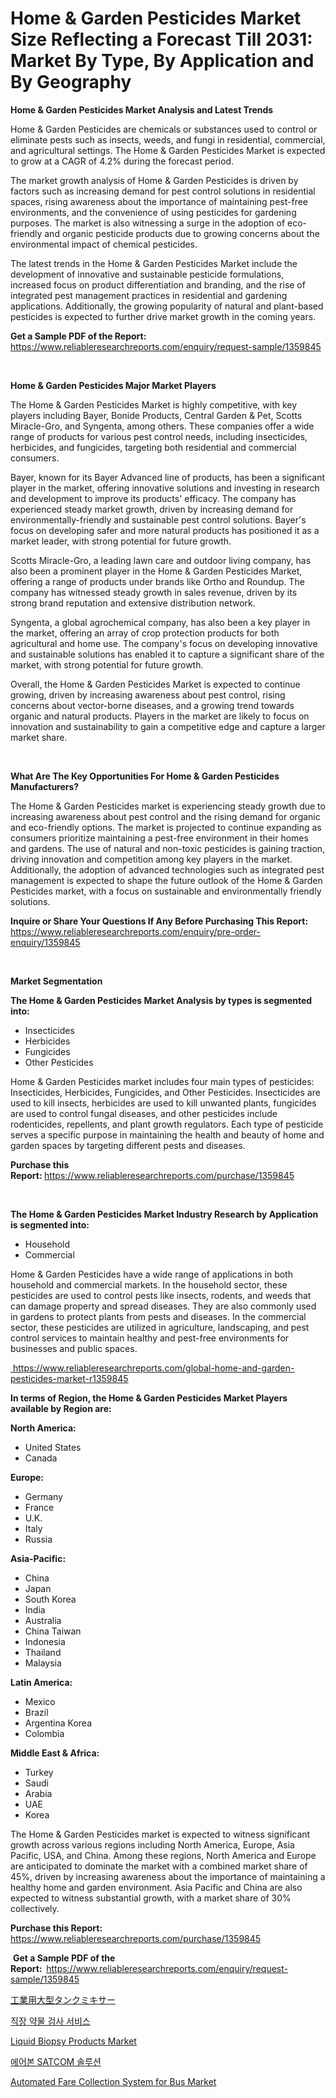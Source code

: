 <p><h1>Home & Garden Pesticides Market Size Reflecting a Forecast Till 2031: Market By Type, By Application and By Geography</h1></p><p><strong>Home & Garden Pesticides Market Analysis and Latest Trends</strong></p>
<p><p>Home & Garden Pesticides are chemicals or substances used to control or eliminate pests such as insects, weeds, and fungi in residential, commercial, and agricultural settings. The Home & Garden Pesticides Market is expected to grow at a CAGR of 4.2% during the forecast period.</p><p>The market growth analysis of Home & Garden Pesticides is driven by factors such as increasing demand for pest control solutions in residential spaces, rising awareness about the importance of maintaining pest-free environments, and the convenience of using pesticides for gardening purposes. The market is also witnessing a surge in the adoption of eco-friendly and organic pesticide products due to growing concerns about the environmental impact of chemical pesticides.</p><p>The latest trends in the Home & Garden Pesticides Market include the development of innovative and sustainable pesticide formulations, increased focus on product differentiation and branding, and the rise of integrated pest management practices in residential and gardening applications. Additionally, the growing popularity of natural and plant-based pesticides is expected to further drive market growth in the coming years.</p></p>
<p><strong>Get a Sample PDF of the Report:&nbsp;</strong> <a href="https://www.reliableresearchreports.com/enquiry/request-sample/1359845">https://www.reliableresearchreports.com/enquiry/request-sample/1359845</a></p>
<p>&nbsp;</p>
<p><strong>Home & Garden Pesticides Major Market Players</strong></p>
<p><p>The Home & Garden Pesticides Market is highly competitive, with key players including Bayer, Bonide Products, Central Garden & Pet, Scotts Miracle-Gro, and Syngenta, among others. These companies offer a wide range of products for various pest control needs, including insecticides, herbicides, and fungicides, targeting both residential and commercial consumers.</p><p>Bayer, known for its Bayer Advanced line of products, has been a significant player in the market, offering innovative solutions and investing in research and development to improve its products' efficacy. The company has experienced steady market growth, driven by increasing demand for environmentally-friendly and sustainable pest control solutions. Bayer's focus on developing safer and more natural products has positioned it as a market leader, with strong potential for future growth.</p><p>Scotts Miracle-Gro, a leading lawn care and outdoor living company, has also been a prominent player in the Home & Garden Pesticides Market, offering a range of products under brands like Ortho and Roundup. The company has witnessed steady growth in sales revenue, driven by its strong brand reputation and extensive distribution network.</p><p>Syngenta, a global agrochemical company, has also been a key player in the market, offering an array of crop protection products for both agricultural and home use. The company's focus on developing innovative and sustainable solutions has enabled it to capture a significant share of the market, with strong potential for future growth.</p><p>Overall, the Home & Garden Pesticides Market is expected to continue growing, driven by increasing awareness about pest control, rising concerns about vector-borne diseases, and a growing trend towards organic and natural products. Players in the market are likely to focus on innovation and sustainability to gain a competitive edge and capture a larger market share.</p></p>
<p>&nbsp;</p>
<p><strong>What Are The Key Opportunities For Home & Garden Pesticides Manufacturers?</strong></p>
<p><p>The Home & Garden Pesticides market is experiencing steady growth due to increasing awareness about pest control and the rising demand for organic and eco-friendly options. The market is projected to continue expanding as consumers prioritize maintaining a pest-free environment in their homes and gardens. The use of natural and non-toxic pesticides is gaining traction, driving innovation and competition among key players in the market. Additionally, the adoption of advanced technologies such as integrated pest management is expected to shape the future outlook of the Home & Garden Pesticides market, with a focus on sustainable and environmentally friendly solutions.</p></p>
<p><strong>Inquire or Share Your Questions If Any Before Purchasing This Report:</strong> <a href="https://www.reliableresearchreports.com/enquiry/pre-order-enquiry/1359845">https://www.reliableresearchreports.com/enquiry/pre-order-enquiry/1359845</a></p>
<p>&nbsp;</p>
<p><strong>Market Segmentation</strong></p>
<p><strong>The Home & Garden Pesticides Market Analysis by types is segmented into:</strong></p>
<p><ul><li>Insecticides</li><li>Herbicides</li><li>Fungicides</li><li>Other Pesticides</li></ul></p>
<p><p>Home & Garden Pesticides market includes four main types of pesticides: Insecticides, Herbicides, Fungicides, and Other Pesticides. Insecticides are used to kill insects, herbicides are used to kill unwanted plants, fungicides are used to control fungal diseases, and other pesticides include rodenticides, repellents, and plant growth regulators. Each type of pesticide serves a specific purpose in maintaining the health and beauty of home and garden spaces by targeting different pests and diseases.</p></p>
<p><strong>Purchase this Report:&nbsp;</strong><a href="https://www.reliableresearchreports.com/purchase/1359845">https://www.reliableresearchreports.com/purchase/1359845</a></p>
<p>&nbsp;</p>
<p><strong>The Home & Garden Pesticides Market Industry Research by Application is segmented into:</strong></p>
<p><ul><li>Household</li><li>Commercial</li></ul></p>
<p><p>Home & Garden Pesticides have a wide range of applications in both household and commercial markets. In the household sector, these pesticides are used to control pests like insects, rodents, and weeds that can damage property and spread diseases. They are also commonly used in gardens to protect plants from pests and diseases. In the commercial sector, these pesticides are utilized in agriculture, landscaping, and pest control services to maintain healthy and pest-free environments for businesses and public spaces.</p></p>
<p><a href="https://www.reliableresearchreports.com/global-home-and-garden-pesticides-market-r1359845">&nbsp;https://www.reliableresearchreports.com/global-home-and-garden-pesticides-market-r1359845</a></p>
<p><strong>In terms of Region, the Home & Garden Pesticides Market Players available by Region are:</strong></p>
<p>
    <p> <strong> North America: </strong>
        <ul>
            <li>United States</li>
            <li>Canada</li>
        </ul>
        </p> 
    <p> <strong> Europe: </strong>
        <ul>
            <li>Germany</li>
            <li>France</li>
            <li>U.K.</li>
            <li>Italy</li>
            <li>Russia</li>
        </ul>
        </p> 
    <p> <strong> Asia-Pacific: </strong>
        <ul>
            <li>China</li>
            <li>Japan</li>
            <li>South Korea</li>
            <li>India</li>
            <li>Australia</li>
            <li>China Taiwan</li>
            <li>Indonesia</li>
            <li>Thailand</li>
            <li>Malaysia</li>
        </ul>
        </p> 
    <p> <strong> Latin America: </strong>
        <ul>
            <li>Mexico</li>
            <li>Brazil</li>
            <li>Argentina Korea</li>
            <li>Colombia</li>
        </ul>
        </p> 
    <p> <strong> Middle East & Africa: </strong>
        <ul>
            <li>Turkey</li>
            <li>Saudi</li>
            <li>Arabia</li>
            <li>UAE</li>
            <li>Korea</li>
        </ul>
    </p>
    </p>
<p><p>The Home & Garden Pesticides market is expected to witness significant growth across various regions including North America, Europe, Asia Pacific, USA, and China. Among these regions, North America and Europe are anticipated to dominate the market with a combined market share of 45%, driven by increasing awareness about the importance of maintaining a healthy home and garden environment. Asia Pacific and China are also expected to witness substantial growth, with a market share of 30% collectively.</p></p>
<p><strong>Purchase this Report: </strong><a href="https://www.reliableresearchreports.com/purchase/1359845">https://www.reliableresearchreports.com/purchase/1359845</a></p>
<p>&nbsp;<strong>Get a Sample PDF of the Report:&nbsp;&nbsp;</strong><a href="https://www.reliableresearchreports.com/enquiry/request-sample/1359845">https://www.reliableresearchreports.com/enquiry/request-sample/1359845</a></p>
<p><strong></strong></p>
<p><p><a href="https://github.com/andrade7361/Market-Research-Report-List-1/blob/main/463896589240.md">工業用大型タンクミキサー</a></p><p><a href="https://github.com/darrellockm3ytan895656/Market-Research-Report-List-1/blob/main/928625181874.md">직장 약물 검사 서비스</a></p><p><a href="https://www.linkedin.com/pulse/liquid-biopsy-products-market-competitive-analysis-trends-hwlde">Liquid Biopsy Products Market</a></p><p><a href="https://github.com/EthaWolf/Market-Research-Report-List-1/blob/main/326947881875.md">에어본 SATCOM 솔루션</a></p><p><a href="https://github.com/Sinjinluong3e0awx2m195k76/Market-Research-Report-List-2/blob/main/automated-fare-collection-system-for-bus-market.md">Automated Fare Collection System for Bus Market</a></p></p>